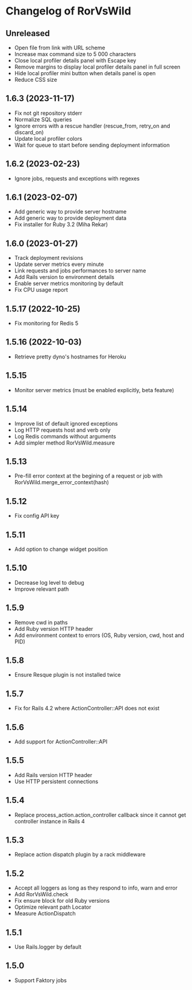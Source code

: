 # Changelog of RorVsWild

## Unreleased

* Open file from link with URL scheme
* Increase max command size to 5 000 characters
* Close local profiler details panel with Escape key
* Remove margins to display local profiler details panel in full screen
* Hide local profiler mini button when details panel is open
* Reduce CSS size

## 1.6.3 (2023-11-17)

* Fix not git repository stderr
* Normalize SQL queries
* Ignore errors with a rescue handler (rescue_from, retry_on and discard_on)
* Update local profiler colors
* Wait for queue to start before sending deployment information

## 1.6.2 (2023-02-23)

* Ignore jobs, requests and exceptions with regexes

## 1.6.1 (2023-02-07)

* Add generic way to provide server hostname
* Add generic way to provide deployment data
* Fix installer for Ruby 3.2 (Miha Rekar)

## 1.6.0 (2023-01-27)

* Track deployment revisions
* Update server metrics every minute
* Link requests and jobs performances to server name
* Add Rails version to environment details
* Enable server metrics monitoring by default
* Fix CPU usage report

## 1.5.17 (2022-10-25)

* Fix monitoring for Redis 5

## 1.5.16 (2022-10-03)

* Retrieve pretty dyno's hostnames for Heroku

## 1.5.15

* Monitor server metrics (must be enabled explicitly, beta feature)

## 1.5.14

* Improve list of default ignored exceptions
* Log HTTP requests host and verb only
* Log Redis commands without arguments
* Add simpler method RorVsWild.measure

## 1.5.13

* Pre-fill error context at the begining of a request or job with RorVsWild.merge_error_context(hash)

## 1.5.12

* Fix config API key

## 1.5.11

* Add option to change widget position

## 1.5.10

* Decrease log level to debug
* Improve relevant path

## 1.5.9

* Remove cwd in paths
* Add Ruby version HTTP header
* Add environment context to errors (OS, Ruby version, cwd, host and PID)

## 1.5.8

* Ensure Resque plugin is not installed twice

## 1.5.7

* Fix for Rails 4.2 where ActionController::API does not exist

## 1.5.6

* Add support for ActionController::API

## 1.5.5

* Add Rails version HTTP header
* Use HTTP persistent connections

## 1.5.4

* Replace process_action.action_controller callback since it cannot get controller instance in Rails 4

## 1.5.3

* Replace action dispatch plugin by a rack middleware

## 1.5.2

* Accept all loggers as long as they respond to info, warn and error
* Add RorVsWild.check
* Fix ensure block for old Ruby versions
* Optimize relevant path Locator
* Measure ActionDispatch

## 1.5.1

* Use Rails.logger by default

## 1.5.0

* Support Faktory jobs

